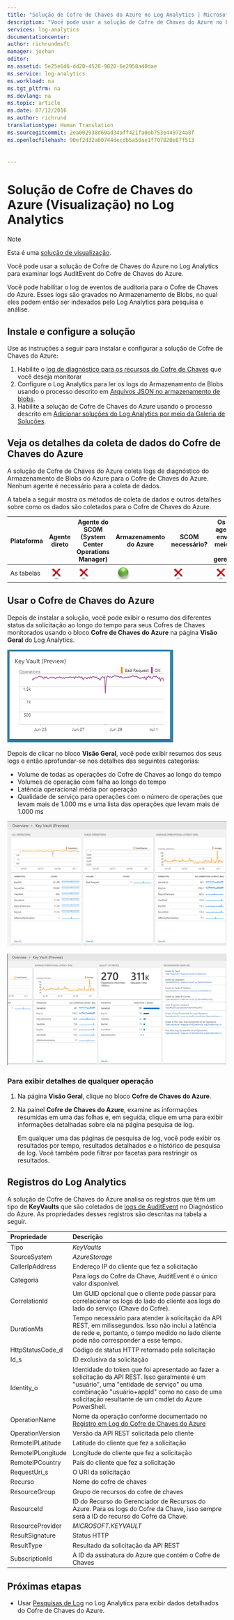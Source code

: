 ```yaml
---
title: "Solução de Cofre de Chaves do Azure no Log Analytics | Microsoft Docs"
description: "Você pode usar a solução de Cofre de Chaves do Azure no Log Analytics para examinar logs do Cofre de Chaves do Azure."
services: log-analytics
documentationcenter: 
author: richrundmsft
manager: jochan
editor: 
ms.assetid: 5e25e6d6-dd20-4528-9820-6e2958a40dae
ms.service: log-analytics
ms.workload: na
ms.tgt_pltfrm: na
ms.devlang: na
ms.topic: article
ms.date: 07/12/2016
ms.author: richrund
translationtype: Human Translation
ms.sourcegitcommit: 2ea002938d69ad34aff421fa0eb753e449724a8f
ms.openlocfilehash: 90ef2d32a00744decdb5a50ae1f707820e87f513


---
```

# <a name="azure-key-vault-preview-solution-in-log-analytics"></a>Solução de Cofre de Chaves do Azure (Visualização) no Log Analytics
> [!NOTE]
> Esta é uma [solução de visualização](log-analytics-add-solutions.md#log-analytics-preview-solutions-and-features).
> 
> 

Você pode usar a solução de Cofre de Chaves do Azure no Log Analytics para examinar logs AuditEvent do Cofre de Chaves do Azure.

Você pode habilitar o log de eventos de auditoria para o Cofre de Chaves do Azure. Esses logs são gravados no Armazenamento de Blobs, no qual eles podem então ser indexados pelo Log Analytics para pesquisa e análise.

## <a name="install-and-configure-the-solution"></a>Instale e configure a solução
Use as instruções a seguir para instalar e configurar a solução de Cofre de Chaves do Azure:

1. Habilite o [log de diagnóstico para os recursos do Cofre de Chaves](../key-vault/key-vault-logging.md) que você deseja monitorar
2. Configure o Log Analytics para ler os logs do Armazenamento de Blobs usando o processo descrito em [Arquivos JSON no armazenamento de blobs](log-analytics-azure-storage-json.md).
3. Habilite a solução de Cofre de Chaves do Azure usando o processo descrito em [Adicionar soluções do Log Analytics por meio da Galeria de Soluções](log-analytics-add-solutions.md).  

## <a name="review-azure-key-vault-data-collection-details"></a>Veja os detalhes da coleta de dados do Cofre de Chaves do Azure
A solução de Cofre de Chaves do Azure coleta logs de diagnóstico do Armazenamento de Blobs do Azure para o Cofre de Chaves do Azure.
Nenhum agente é necessário para a coleta de dados.

A tabela a seguir mostra os métodos de coleta de dados e outros detalhes sobre como os dados são coletados para o Cofre de Chaves do Azure.

| Plataforma | Agente direto | Agente do SCOM (System Center Operations Manager) | Armazenamento do Azure | SCOM necessário? | Os dados do agente SCOM enviados por meio do grupo de gerenciamento | Frequência de coleta |
| --- | --- | --- | --- | --- | --- | --- |
| As tabelas |![Não](./media/log-analytics-azure-keyvault/oms-bullet-red.png) |![Não](./media/log-analytics-azure-keyvault/oms-bullet-red.png) |![Sim](./media/log-analytics-azure-keyvault/oms-bullet-green.png) |![Não](./media/log-analytics-azure-keyvault/oms-bullet-red.png) |![Não](./media/log-analytics-azure-keyvault/oms-bullet-red.png) |10 minutos |

## <a name="use-azure-key-vault"></a>Usar o Cofre de Chaves do Azure
Depois de instalar a solução, você pode exibir o resumo dos diferentes status da solicitação ao longo do tempo para seus Cofres de Chaves monitorados usando o bloco **Cofre de Chaves do Azure** na página **Visão Geral** do Log Analytics.

![imagem do bloco Cofre de Chaves do Azure](./media/log-analytics-azure-keyvault/log-analytics-keyvault-tile.png)

Depois de clicar no bloco **Visão Geral**, você pode exibir resumos dos seus logs e então aprofundar-se nos detalhes das seguintes categorias:

* Volume de todas as operações do Cofre de Chaves ao longo do tempo
* Volumes de operação com falha ao longo do tempo
* Latência operacional média por operação
* Qualidade de serviço para operações com o número de operações que levam mais de 1.000 ms e uma lista das operações que levam mais de 1.000 ms

![imagem do painel Cofre de Chaves do Azure](./media/log-analytics-azure-keyvault/log-analytics-keyvault01.png)

![imagem do painel Cofre de Chaves do Azure](./media/log-analytics-azure-keyvault/log-analytics-keyvault02.png)

### <a name="to-view-details-for-any-operation"></a>Para exibir detalhes de qualquer operação
1. Na página **Visão Geral**, clique no bloco **Cofre de Chaves do Azure**.
2. Na painel **Cofre de Chaves do Azure**, examine as informações resumidas em uma das folhas e, em seguida, clique em uma para exibir informações detalhadas sobre ela na página pesquisa de log.
   
    Em qualquer uma das páginas de pesquisa de log, você pode exibir os resultados por tempo, resultados detalhados e o histórico de pesquisa de log. Você também pode filtrar por facetas para restringir os resultados.

## <a name="log-analytics-records"></a>Registros do Log Analytics
A solução de Cofre de Chaves do Azure analisa os registros que têm um tipo de **KeyVaults** que são coletados de [logs de AuditEvent](../key-vault/key-vault-logging.md) no Diagnóstico do Azure.  As propriedades desses registros são descritas na tabela a seguir.  

| Propriedade | Descrição |
|:--- |:--- |
| Tipo |*KeyVaults* |
| SourceSystem |*AzureStorage* |
| CallerIpAddress |Endereço IP do cliente que fez a solicitação |
| Categoria |Para logs do Cofre da Chave, AuditEvent é o único valor disponível. |
| CorrelationId |Um GUID opcional que o cliente pode passar para correlacionar os logs do lado do cliente aos logs do lado do serviço (Chave do Cofre). |
| DurationMs |Tempo necessário para atender à solicitação da API REST, em milissegundos. Isso não inclui a latência de rede e, portanto, o tempo medido no lado cliente pode não corresponder a esse tempo. |
| HttpStatusCode_d |Código de status HTTP retornado pela solicitação |
| Id_s |ID exclusiva da solicitação |
| Identity_o |Identidade do token que foi apresentado ao fazer a solicitação da API REST. Isso geralmente é um "usuário", uma "entidade de serviço" ou uma combinação "usuário+appId" como no caso de uma solicitação resultante de um cmdlet do Azure PowerShell. |
| OperationName |Nome da operação conforme documentado no [Registro em Log do Cofre de Chaves do Azure](../key-vault/key-vault-logging.md) |
| OperationVersion |Versão da API REST solicitada pelo cliente |
| RemoteIPLatitude |Latitude do cliente que fez a solicitação |
| RemoteIPLongitude |Longitude do cliente que fez a solicitação |
| RemoteIPCountry |País do cliente que fez a solicitação |
| RequestUri_s |O URI da solicitação |
| Recurso |Nome do cofre de chaves |
| ResourceGroup |Grupo de recursos do cofre de chaves |
| ResourceId |ID do Recurso do Gerenciador de Recursos do Azure. Para os logs do Cofre da Chave, isso sempre será a ID do recurso do Cofre da Chave. |
| ResourceProvider |*MICROSOFT.KEYVAULT* |
| ResultSignature |Status HTTP |
| ResultType |Resultado da solicitação da API REST |
| SubscriptionId |A ID da assinatura do Azure que contém o Cofre de Chaves |

## <a name="next-steps"></a>Próximas etapas
* Usar [Pesquisas de Log](log-analytics-log-searches.md) no Log Analytics para exibir dados detalhados do Cofre de Chaves do Azure.




<!--HONumber=Nov16_HO3-->


